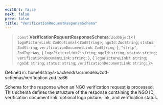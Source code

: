 ```yaml
---
editUrl: false
next: false
prev: false
title: "VerificationRequestResponseSchema"
---
```


> `const` **VerificationRequestResponseSchema**: `ZodObject`\<\{ `logoPictureLink`: `ZodOptional`\<`ZodString`\>; `ngoId`: `ZodString`; `status`: `ZodString`; `verificationDocumentLink`: `ZodString`; \}, `"strip"`, `ZodTypeAny`, \{ `logoPictureLink?`: `string`; `ngoId`: `string`; `status`: `string`; `verificationDocumentLink`: `string`; \}, \{ `logoPictureLink?`: `string`; `ngoId`: `string`; `status`: `string`; `verificationDocumentLink`: `string`; \}\>

Defined in: home4strays-backend/src/models/zod-schemas/verification.zod.ts:66

Schema for the response when an NGO verification request is processed.
This schema defines the structure of the response containing the NGO ID,
verification document link, optional logo picture link, and verification status.
